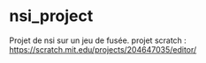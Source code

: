 # nsi_project

Projet de nsi sur un jeu de fusée.
projet scratch : https://scratch.mit.edu/projects/204647035/editor/
